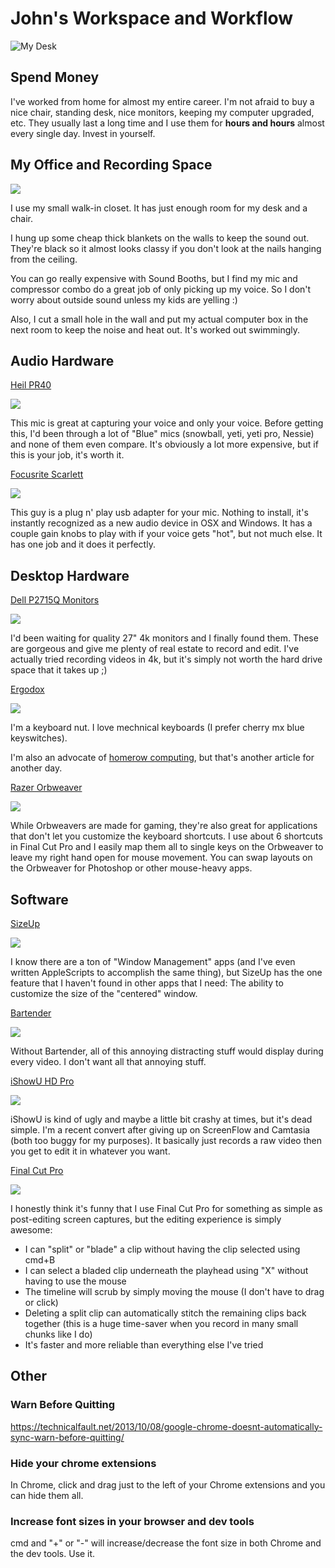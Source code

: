 # John's Workspace and Workflow

![My Desk](https://lh4.googleusercontent.com/-XFwIqJRibD8/VJm7F3j1VuI/AAAAAAAA7DA/HMdz1sDTSB8/w1827-h1028-no/20141223_115623.jpg)





## Spend Money

I've worked from home for almost my entire career. I'm not afraid to buy a nice chair, standing desk, nice monitors, keeping my computer upgraded, etc. They usually last a long time and I use them for **hours and hours** almost every single day. Invest in yourself.

## My Office and Recording Space

![](https://lh6.googleusercontent.com/-Hwoy0LePL28/VJnJ5Z6xECI/AAAAAAAA7EM/jGNZVSAk1gs/w1827-h1028-no/20141223_130022.jpg)

I use my small walk-in closet. It has just enough room for my desk and a chair.

I hung up some cheap thick blankets on the walls to keep the sound out. They're black so it almost looks classy if you don't look at the nails hanging from the ceiling.

You can go really expensive with Sound Booths, but I find my mic and compressor combo do a great job of only picking up my voice. So I don't worry about outside sound unless my kids are yelling :)

Also, I cut a small hole in the wall and put my actual computer box in the next room to keep the noise and heat out. It's worked out swimmingly.

## Audio Hardware

[Heil PR40](http://www.bswusa.com/Dynamic-Microphones-Heil-Sound-PR40-Package-P7628.aspx)

![](http://www.bswusa.com/Images/Product_Images/heil_pr40-pkg_1100x658px_new.jpg)

This mic is great at capturing your voice and only your voice. Before getting this, I'd been through a lot of "Blue" mics (snowball, yeti, yeti pro, Nessie) and none of them even compare. It's obviously a lot more expensive, but if this is your job, it's worth it.

[Focusrite Scarlett](http://www.bswusa.com/USB-Interfaces-Focusrite-Scarlett-Solo-P10760.aspx)

![](http://www.bswusa.com/Images/Product_Images/focus_solo.JPG)

This guy is a plug n' play usb adapter for your mic. Nothing to install, it's instantly recognized as a new audio device in OSX and Windows. It has a couple gain knobs to play with if your voice gets "hot", but not much else. It has one job and it does it perfectly.

## Desktop Hardware

[Dell P2715Q Monitors](http://accessories.dell.com/sna/productdetail.aspx?c=us&cs=19&l=en&sku=210-ADOF)

![](http://i.dell.com/images/global/products/monitors/monitors_highlights/dell-p2715q-monitor-overview2.jpg)

I'd been waiting for quality 27" 4k monitors and I finally found them. These are gorgeous and give me plenty of real estate to record and edit. I've actually tried recording videos in 4k, but it's simply not worth the hard drive space that it takes up ;)

[Ergodox](https://www.massdrop.com/buy/ergodox)

![](https://lh5.googleusercontent.com/-F6s2e6y2Y_0/VH3cAp5BSjI/AAAAAAAA3Lw/Mr-Rh7olfBE/w1827-h1028-no/20141202_083409.jpg)

I'm a keyboard nut. I love mechnical keyboards (I prefer cherry mx blue keyswitches).

I'm also an advocate of [homerow computing](http://duartes.org/gustavo/blog/post/home-row-computing/), but that's another article for another day.

[Razer Orbweaver](http://www.razerzone.com/gaming-keyboards-keypads/razer-orbweaver)

![](http://assets.razerzone.com/eeimages/products/17832/razer-orbweaver-gallery-06.png)

While Orbweavers are made for gaming, they're also great for applications that don't let you customize the keyboard shortcuts. I use about 6 shortcuts in Final Cut Pro and I easily map them all to single keys on the Orbweaver to leave my right hand open for mouse movement. You can swap layouts on the Orbweaver for Photoshop or other mouse-heavy apps.

## Software

[SizeUp](http://www.irradiatedsoftware.com/sizeup/)

![](https://www.evernote.com/shard/s7/sh/3b586cca-269c-4d8e-a8cf-fb49aa3f73eb/e8a4aa05a211c40ab1154ce14515d27c/res/60c8ae06-f9ce-4952-8b95-4377397c4513/skitch.png)

I know there are a ton of "Window Management" apps (and I've even written AppleScripts to accomplish the same thing), but SizeUp has the one feature that I haven't found in other apps that I need: The ability to customize the size of the "centered" window.

[Bartender](http://www.macbartender.com/)

![](https://www.evernote.com/shard/s7/sh/7a0aa8b4-cf73-43ca-a019-83fa5035b412/2022e93db156f4e7041c041a71c3761f/res/ad4cd082-6e6f-4589-95ab-afd352d7db19/skitch.png)

Without Bartender, all of this annoying distracting stuff would display during every video. I don't want all that annoying stuff.

[iShowU HD Pro](http://www.shinywhitebox.com/ishowu-hd-pro)

![](https://shinywhitebox.com/media/images/ishowu-hd-application-icon.png)

iShowU is kind of ugly and maybe a little bit crashy at times, but it's dead simple. I'm a recent convert after giving up on ScreenFlow and Camtasia (both too buggy for my purposes). It basically just records a raw video then you get to edit it in whatever you want. 

[Final Cut Pro](http://www.apple.com/final-cut-pro/)

![](http://images.apple.com/final-cut-pro/images/index_hero.jpg)

I honestly think it's funny that I use Final Cut Pro for something as simple as post-editing screen captures, but the editing experience is simply awesome:

* I can "split" or "blade" a clip without having the clip selected using cmd+B
* I can select a bladed clip underneath the playhead using "X" without having to use the mouse
* The timeline will scrub by simply moving the mouse (I don't have to drag or click)
* Deleting a split clip can automatically stitch the remaining clips back together (this is a huge time-saver when you record in many small chunks like I do)
* It's faster and more reliable than everything else I've tried

## Other

### Warn Before Quitting
https://technicalfault.net/2013/10/08/google-chrome-doesnt-automatically-sync-warn-before-quitting/

### Hide your chrome extensions
In Chrome, click and drag just to the left of your Chrome extensions and you can hide them all.

### Increase font sizes in your browser and dev tools
cmd and "+" or "-" will increase/decrease the font size in both Chrome and the dev tools. Use it.
